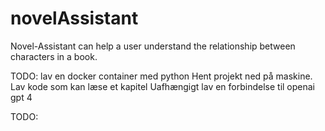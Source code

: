 # novelAssistant
Novel-Assistant can help a user understand the relationship between characters in a book.

TODO: lav en docker container med python 
Hent projekt ned på maskine.
Lav kode som kan læse et kapitel
Uafhængigt lav en forbindelse til openai gpt 4

TODO:
